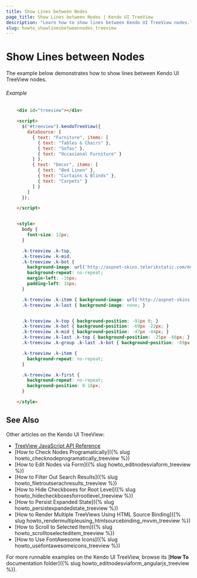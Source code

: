 ```yaml
---
title: Show Lines between Nodes
page_title: Show Lines between Nodes | Kendo UI TreeView
description: "Learn how to show lines between Kendo UI TreeView nodes."
slug: howto_showlinesbetweennodes_treeview
---
```


# Show Lines between Nodes

The example below demonstrates how to show lines between Kendo UI TreeView nodes.

###### Example

```html
    <div id="treeview"></div>

    <script>
      $("#treeview").kendoTreeView({
        dataSource: [
          { text: "Furniture", items: [
            { text: "Tables & Chairs" },
            { text: "Sofas" },
            { text: "Occasional Furniture" }
          ] },
          { text: "Decor", items: [
            { text: "Bed Linen" },
            { text: "Curtains & Blinds" },
            { text: "Carpets" }
          ] }
        ]
      });

    </script>


    <style>
      body {
        font-size: 12px;
      }

      .k-treeview .k-top,
      .k-treeview .k-mid,
      .k-treeview .k-bot {
        background-image: url('http://aspnet-skins.telerikstatic.com/mvc/2012.2.607/Default/treeview-nodes.png');
        background-repeat: no-repeat;
        margin-left: -16px;
        padding-left: 16px;
      }

      .k-treeview .k-item { background-image: url('http://aspnet-skins.telerikstatic.com/mvc/2012.2.607/Default/treeview-line.png'); }
      .k-treeview .k-last { background-image: none; }


      .k-treeview .k-top { background-position: -91px 0; }
      .k-treeview .k-bot { background-position: -69px -22px; }
      .k-treeview .k-mid { background-position: -47px -44px; }
      .k-treeview .k-last .k-top { background-position: -25px -66px; }
      .k-treeview .k-group .k-last .k-bot { background-position: -69px -22px; }

      .k-treeview .k-item {
        background-repeat: no-repeat;
      }

      .k-treeview .k-first {
        background-repeat: no-repeat;
        background-position: 0 16px;
      }

    </style>
```

## See Also

Other articles on the Kendo UI TreeView:

* [TreeView JavaScript API Reference](/api/javascript/ui/treeview)
* [How to Check Nodes Programatically]({% slug howto_checknodeprogramatically_treeview %})
* [How to Edit Nodes via Form]({% slug howto_editnodesviaform_treeview %})
* [How to Filter Out Search Results]({% slug howto_filetroutserachresults_treeview %})
* [How to Hide Checkboxes for Root Level]({% slug howto_hidecheckboxesforrootlevel_treeview %})
* [How to Persist Expanded State]({% slug howto_persistexpandedstate_treeview %})
* [How to Render Multiple TreeViews Using HTML Source Binding]({% slug howto_rendermultipleusing_htmlsourcebinding_mvvm_treeview %})
* [How to Scroll to Selected Item]({% slug howto_scrolltoselecteditem_treeview %})
* [How to Use FontAwesome Icons]({% slug howto_usefontawesomeicons_treeview %})

For more runnable examples on the Kendo UI TreeView, browse its [**How To** documentation folder]({% slug howto_editnodesviaform_angularjs_treeview %}).
